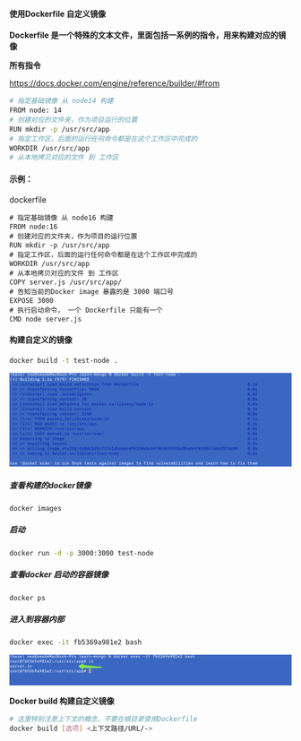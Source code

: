#### 使用Dockerfile 自定义镜像

**Dockerfile 是一个特殊的文本文件，里面包括一系例的指令，用来构建对应的镜像**

**所有指令**

https://docs.docker.com/engine/reference/builder/#from

```bash
# 指定基础镜像 从 node14 构建
FROM node: 14
# 创建对应的文件夹，作为项目运行的位置
RUN mkdir -p /usr/src/app
# 指定工作区，后面的运行任何命令都是在这个工作区中完成的
WORKDIR /usr/src/app
# 从本地拷贝对应的文件 到 工作区
```

#### 示例：

dockerfile

```
# 指定基础镜像 从 node16 构建
FROM node:16
# 创建对应的文件夹，作为项目的运行位置
RUN mkdir -p /usr/src/app
# 指定工作区，后面的运行任何命令都是在这个工作区中完成的
WORKDIR /usr/src/app
# 从本地拷贝对应的文件 到 工作区
COPY server.js /usr/src/app/
# 告知当前的Docker image 暴露的是 3000 端口号
EXPOSE 3000
# 执行启动命令， 一个 Dockerfile 只能有一个
CMD node server.js

```

#### 构建自定义的镜像

```bash
docker build -t test-node .
```

![1669258654848](image/3-5使用Dockerfile构建镜像/1669258654848.png)

##### 查看构建的docker镜像

```bash
docker images
```

##### 启动

```bash
docker run -d -p 3000:3000 test-node
```

##### 查看docker 启动的容器镜像

```bash
docker ps
```

##### 进入到容器内部
```bash
docker exec -it fb5369a981e2 bash
```
![1669263456912](image/3-5使用Dockerfile构建镜像/1669263456912.png)

**Docker build 构建自定义镜像**
```bash
# 这里特别注意上下文的概念，不要在根目录使用Dockerfile
docker build [选项] <上下文路径/URL/->
```
